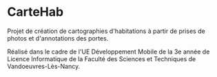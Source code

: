 # CarteHab
Projet de création de cartographies d'habitations à partir de prises de photos et d'annotations des portes.

Réalisé dans le cadre de l'UE Développement Mobile de la 3e année de Licence Informatique de la Faculté des Sciences et Techniques de Vandoeuvres-Lès-Nancy.
